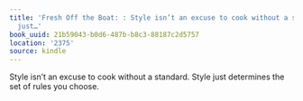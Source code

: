 ```yaml
---
title: 'Fresh Off the Boat: : Style isn’t an excuse to cook without a standard. Style
  just…'
book_uuid: 21b59043-b0d6-487b-b8c3-88187c2d5757
location: '2375'
source: kindle
---
```


Style isn’t an excuse to cook without a standard. Style just determines the set of rules you choose.